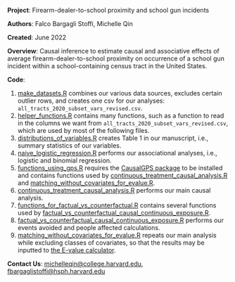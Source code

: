 **Project**: Firearm-dealer-to-school proximity and school gun incidents

**Authors**: Falco Bargagli Stoffi, Michelle Qin

**Created**: June 2022

**Overview**: Causal inference to estimate causal and associative effects of average firearm-dealer-to-school proximity on occurrence of a school gun incident within a school-containing census tract in the United States.

**Code**:
1. [make_datasets.R](https://github.com/NSAPH/firearm_store_proximity_school_shootings/blob/main/code/make_datasets.R) combines our various data sources, excludes certain outlier rows, and creates one csv for our analyses: `all_tracts_2020_subset_vars_revised.csv`.
2. [helper_functions.R](https://github.com/NSAPH/firearm_store_proximity_school_shootings/blob/main/lib/helper_functions.R) contains many functions, such as a function to read in the columns we want from `all_tracts_2020_subset_vars_revised.csv`, which are used by most of the following files.
3. [distributions_of_variables.R](https://github.com/NSAPH/firearm_store_proximity_school_shootings/blob/main/code/distributions_of_variables.R) creates Table 1 in our manuscript, i.e., summary statistics of our variables.
4. [naive_logistic_regression.R](https://github.com/NSAPH/firearm_store_proximity_school_shootings/blob/main/code/naive_logistic_regression.R) performs our associational analyses, i.e., logistic and binomial regression.
5. [functions_using_gps.R](https://github.com/NSAPH/firearm_store_proximity_school_shootings/blob/main/code/functions_using_gps.R) requires the [CausalGPS package](https://github.com/cran/CausalGPS) to be installed and contains functions used by [continuous_treatment_causal_analysis.R](https://github.com/NSAPH/firearm_store_proximity_school_shootings/blob/main/code/continuous_treatment_causal_analysis.R) and [matching_without_covariates_for_evalue.R](https://github.com/NSAPH/firearm_store_proximity_school_shootings/blob/main/code/matching_without_covariates_for_evalue.R).
6. [continuous_treatment_causal_analysis.R](https://github.com/NSAPH/firearm_store_proximity_school_shootings/blob/main/code/continuous_treatment_causal_analysis.R) performs our main causal analysis.
7. [functions_for_factual_vs_counterfactual.R](https://github.com/NSAPH/firearm_store_proximity_school_shootings/blob/main/lib/functions_for_factual_vs_counterfactual.R) contains several functions used by [factual_vs_counterfactual_causal_continuous_exposure.R](https://github.com/NSAPH/firearm_store_proximity_school_shootings/blob/main/code/factual_vs_counterfactual_causal_continuous_exposure.R).
8. [factual_vs_counterfactual_causal_continuous_exposure.R](https://github.com/NSAPH/firearm_store_proximity_school_shootings/blob/main/code/factual_vs_counterfactual_causal_continuous_exposure.R) performs our events avoided and people affected calculations.
9. [matching_without_covariates_for_evalue.R](https://github.com/NSAPH/firearm_store_proximity_school_shootings/blob/main/code/matching_without_covariates_for_evalue.R) repeats our main analysis while excluding classes of covariates, so that the results may be inputted to [the E-value calculator](https://www.evalue-calculator.com/evalue/).

**Contact Us**: michelleqin@college.harvard.edu, fbargaglistoffi@hsph.harvard.edu
